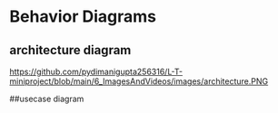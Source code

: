 # Behavior Diagrams

## architecture diagram
https://github.com/pydimanigupta256316/L-T-miniproject/blob/main/6_ImagesAndVideos/images/architecture.PNG


##usecase diagram


